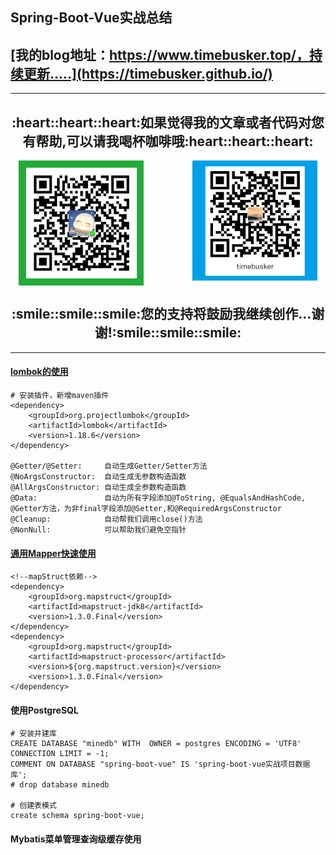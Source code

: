 ## Spring-Boot-Vue实战总结
## [我的blog地址：https://www.timebusker.top/，持续更新.....](https://timebusker.github.io/)

-----------------

<h2 align="center">:heart::heart::heart:如果觉得我的文章或者代码对您有帮助,可以请我喝杯咖啡哦:heart::heart::heart:</h2>
<div  align="center">    
  <img src="https://raw.githubusercontent.com/timebusker/timebusker.github.io/master/mine/wxpay.png?raw=true" width = "200" height = "200" alt="WXPAY" align=center />
  &nbsp;&nbsp;&nbsp;&nbsp;&nbsp;&nbsp;&nbsp;&nbsp;&nbsp;&nbsp;&nbsp;&nbsp;&nbsp;&nbsp;&nbsp;&nbsp;&nbsp;&nbsp;
  <img src="https://raw.githubusercontent.com/timebusker/timebusker.github.io/master/mine/alipay.png?raw=true" width = "200" height = "200" alt="ALIPAY" align=center />
</div>  
<h2 align="center">:smile::smile::smile:您的支持将鼓励我继续创作...谢谢!:smile::smile::smile:</h2>

-----------------

#### [lombok的使用]()

```
# 安装插件，新增maven插件
<dependency>
    <groupId>org.projectlombok</groupId>
    <artifactId>lombok</artifactId>
    <version>1.18.6</version>
</dependency>

@Getter/@Setter:     自动生成Getter/Setter方法 
@NoArgsConstructor:  自动生成无参数构造函数
@AllArgsConstructor: 自动生成全参数构造函数
@Data:               自动为所有字段添加@ToString, @EqualsAndHashCode, @Getter方法，为非final字段添加@Setter,和@RequiredArgsConstructor
@Cleanup:            自动帮我们调用close()方法
@NonNull:            可以帮助我们避免空指针
```

#### [通用Mapper快速使用](https://blog.csdn.net/isea533/article/details/83045335)

```
<!--mapStruct依赖-->
<dependency>
    <groupId>org.mapstruct</groupId>
    <artifactId>mapstruct-jdk8</artifactId>
    <version>1.3.0.Final</version>
</dependency>
<dependency>
    <groupId>org.mapstruct</groupId>
    <artifactId>mapstruct-processor</artifactId>
    <version>${org.mapstruct.version}</version>
    <version>1.3.0.Final</version>
</dependency>
```

#### 使用PostgreSQL

```
# 安装并建库
CREATE DATABASE "minedb" WITH  OWNER = postgres ENCODING = 'UTF8' CONNECTION LIMIT = -1;
COMMENT ON DATABASE "spring-boot-vue" IS 'spring-boot-vue实战项目数据库';
# drop database minedb

# 创建表模式
create schema spring-boot-vue;
```

#### Mybatis菜单管理查询级缓存使用

```aidl

```
